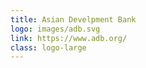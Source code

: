 ```yaml
---
title: Asian Develpment Bank
logo: images/adb.svg
link: https://www.adb.org/
class: logo-large
---
```

